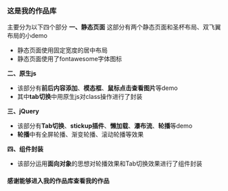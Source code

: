 ### 这是我的作品库

主要分为以下四个部分
**一、静态页面**
这部分有两个静态页面和圣杯布局、双飞翼布局的小demo
* 静态页面使用固定宽度的居中布局
* 静态页面使用了fontawesome字体图标

**二、原生js**
* 该部分有**前后内容添加**、**模态框**、**鼠标点击查看图片**等demo
* 其中**tab切换**中用原生js对class操作进行了封装

**三、jQuery**
* 该部分有**Tab切换**、**stickup插件**、**懒加载**、**瀑布流**、**轮播**等demo
* **轮播**中有全屏轮播、渐变轮播、滚动轮播等效果

**四、组件封装**
* 该部分运用**面向对象**的思想对轮播效果和Tab切换效果进行了组件封装

#### 感谢能够进入我的作品库查看我的作品
